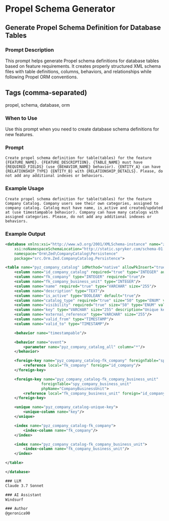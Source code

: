 # Propel Schema Generator

## Generate Propel Schema Definition for Database Tables

### Prompt Description
This prompt helps generate Propel schema definitions for database tables based on feature requirements. It creates properly structured XML schema files with table definitions, columns, behaviors, and relationships while following Propel ORM conventions.

## Tags (comma-separated)
propel, schema, database, orm

### When to Use
Use this prompt when you need to create database schema definitions for new features.

### Prompt
```text
Create propel schema definition for table(tables) for the feature {FEATURE_NAME}. {FEATURE_DESCRIPTION}. {TABLE_NAME} must have {REQUIRED_FIELDS} (use {BEHAVIOR_NAME} behavior). {ENTITY_A} can have {RELATIONSHIP_TYPE} {ENTITY_B} with {RELATIONSHIP_DETAILS}. Please, do not add any additional indexes or behaviors.
```

### Example Usage
```text
Create propel schema definition for table(tables) for the feature Company Catalog. Company users see their own categories, assigned to company catalog. Catalog must have name, is_active and created/updated at (use timestampable behavior). Company can have many catalogs with assigned categories. Please, do not add any additional indexes or behaviors.
```

### Example Output
```xml
<database xmlns:xsi="http://www.w3.org/2001/XMLSchema-instance" name="zed"
    xsi:noNamespaceSchemaLocation="http://static.spryker.com/schema-01.xsd"
    namespace="Orm\Zed\CompanyCatalog\Persistence"
    package="src.Orm.Zed.CompanyCatalog.Persistence">

<table name="pyz_company_catalog" idMethod="native" allowPkInsert="true">
    <column name="id_company_catalog" required="true" type="INTEGER" autoIncrement="true" primaryKey="true"/>
    <column name="fk_company" type="INTEGER" required="true"/>
    <column name="fk_company_business_unit" type="INTEGER"/>
    <column name="name" required="true" type="VARCHAR" size="255"/>
    <column name="description" type="TEXT"/>
    <column name="is_active" type="BOOLEAN" default="true"/>
    <column name="catalog_type" required="true" size="50" type="ENUM" valueSet="default,custom,private"/>
    <column name="visibility" required="true" size="50" type="ENUM" valueSet="public,private,restricted"/>
    <column name="key" type="VARCHAR" size="255" description="Unique key for catalog identification"/>
    <column name="external_reference" type="VARCHAR" size="255"/>
    <column name="valid_from" type="TIMESTAMP"/>
    <column name="valid_to" type="TIMESTAMP"/>

    <behavior name="timestampable"/>

    <behavior name="event">
        <parameter name="pyz_company_catalog_all" column="*"/>
    </behavior>

    <foreign-key name="pyz_company_catalog-fk_company" foreignTable="spy_company" phpName="Company">
        <reference local="fk_company" foreign="id_company"/>
    </foreign-key>

    <foreign-key name="pyz_company_catalog-fk_company_business_unit"
                foreignTable="spy_company_business_unit"
                phpName="CompanyBusinessUnit">
        <reference local="fk_company_business_unit" foreign="id_company_business_unit"/>
    </foreign-key>

    <unique name="pyz_company_catalog-unique-key">
        <unique-column name="key"/>
    </unique>

    <index name="pyz_company_catalog-fk_company">
        <index-column name="fk_company"/>
    </index>

    <index name="pyz_company_catalog-fk_company_business_unit">
        <index-column name="fk_company_business_unit"/>
    </index>

</table>

</database>

### LLM
Claude 3.7 Sonnet

### AI Assistant
Windsurf

### Author
@geronica90
